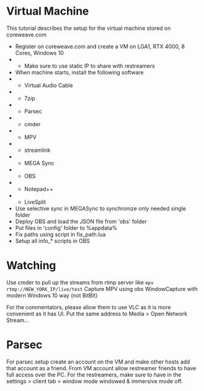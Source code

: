 # Virtual Machine

This tutorial describes the setup for the virtual machine stored on coreweave.com
* Register on coreweave.com and create a VM on LGA1, RTX 4000, 8 Cores, Windows 10
* * Make sure to use static IP to share with restreamers
* When machine starts, install the following software
* * Virtual Audio Cable
* * 7zip
* * Parsec
* * cmder
* * MPV
* * streamlink
* * MEGA Sync
* * OBS
* * Notepad++
* * LiveSplit
* Use selective sync in MEGASync to synchronize only needed single folder
* Deploy OBS and load the JSON file from 'obs' folder
* Put files in 'config' folder to %appdata%
* Fix paths using script in fix_path.lua
* Setup all info_* scripts in OBS

# Watching

Use cmder to pull up the streams from rtmp server like
`mpv rtmp://NEW_YORK_IP/live/test`
Capture MPV using obs WindowCapture with modern Windows 10 way (not BitBlt)

For the commentators, please allow them to use VLC as it is more convenient as it has UI. Put the same address to Media > Open Network Stream...

# Parsec 

For parsec setup create an account on the VM and make other hosts add that account as a friend. From VM account allow restreamer friends to have full access over the PC. For the restreamers, make sure to have in the settings > client tab > window mode windowed & immersive mode off.
